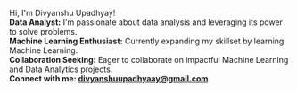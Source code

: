 Hi, I'm Divyanshu Upadhyay!
<br>
<b>Data Analyst:</b> I'm passionate about data analysis and leveraging its power to solve problems.<br>
<b>Machine Learning Enthusiast:</b> Currently expanding my skillset by learning Machine Learning.<br>
<b>Collaboration Seeking:</b> Eager to collaborate on impactful Machine Learning and Data Analytics projects.<br>
<b>Connect with me: divyanshuupadhyaay@gmail.com</b>

<!---
divyanshuupadhyay/divyanshuupadhyay is a ✨ special ✨ repository because its `README.md` (this file) appears on your GitHub profile.
You can click the Preview link to take a look at your changes.
--->
